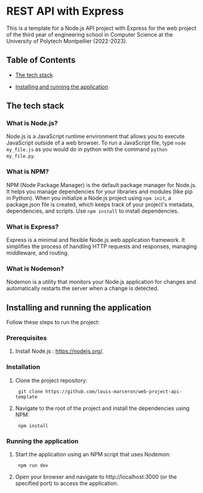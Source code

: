 # REST API with Express

This is a template for a Node.js API project with Express for the web project of the third year of engineering school in Computer Science at the University of Polytech Montpellier (2022-2023).

## Table of Contents

- [The tech stack](#the-tech-stack)

- [Installing and running the application](#installing-and-running-the-application)


## The tech stack
### What is Node.js?

Node.js is a JavaScript runtime environment that allows you to execute JavaScript outside of a web browser.
To run a JavaScript file, type `node my_file.js`
as you would do in python with the command `python my_file.py`.


### What is NPM?

NPM (Node Package Manager) is the default package manager for Node.js. It helps you manage dependencies for your libraries and modules (like pip in Python). When you initialize a Node.js project using `npm init`, a package.json file is created, which keeps track of your project's metadata, dependencies, and scripts. Use `npm install` to install dependencies.
### What is Express?

Express is a minimal and flexible Node.js web application framework. It simplifies the process of handling HTTP requests and responses, managing middleware, and routing.

### What is Nodemon?

Nodemon is a utility that monitors your Node.js application for changes and automatically restarts the server when a change is detected. 

## Installing and running the application

Follow these steps to run the project:
### Prerequisites

1. Install Node.js : https://nodejs.org/.

### Installation

1. Clone the project repository:

        git clone https://github.com/louis-marceron/web-project-api-template


2. Navigate to the root of the project and install the dependencies using NPM:

        npm install

### Running the application

1. Start the application using an NPM script that uses Nodemon:

        npm run dev

2. Open your browser and navigate to http://localhost:3000 (or the specified port) to access the application.